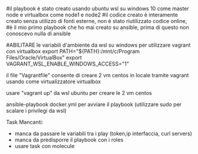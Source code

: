 
#il playbook è stato creato usando ubuntu wsl su windows 10 come master node e virtualbox come node1 e node2
#il codice creato è interamente creato senza utilizzo di fonti esterne, non è stato riutilizzato codice online,
#è il mio primo playbook che ho mai creato su ansible, prima di questo non conoscevo nulla di ansible


#ABILITARE le variabili d'ambiente da wsl su windows per utilizzare vagrant con virtualbox
export PATH="${PATH}:/mnt/c/Program Files/Oracle/VirtualBox"
export VAGRANT_WSL_ENABLE_WINDOWS_ACCESS="1"

il file "Vagrantfile" consente di creare 2 vm centos in locale tramite vagrant usando come virtualizzatore virtualbox

usare "vagrant up" da wsl ubuntu per creare le 2 vm centos

ansible-playbook docker.yml per avviare il playbook (utilizzare sudo per scalare i privilegi da wsl)

Task Mancanti:
- manca da passare le variabili tra i play (token,ip interfaccia, curl servers)
- manca da predisporre il playbook con i roles
- usare task con molecule
